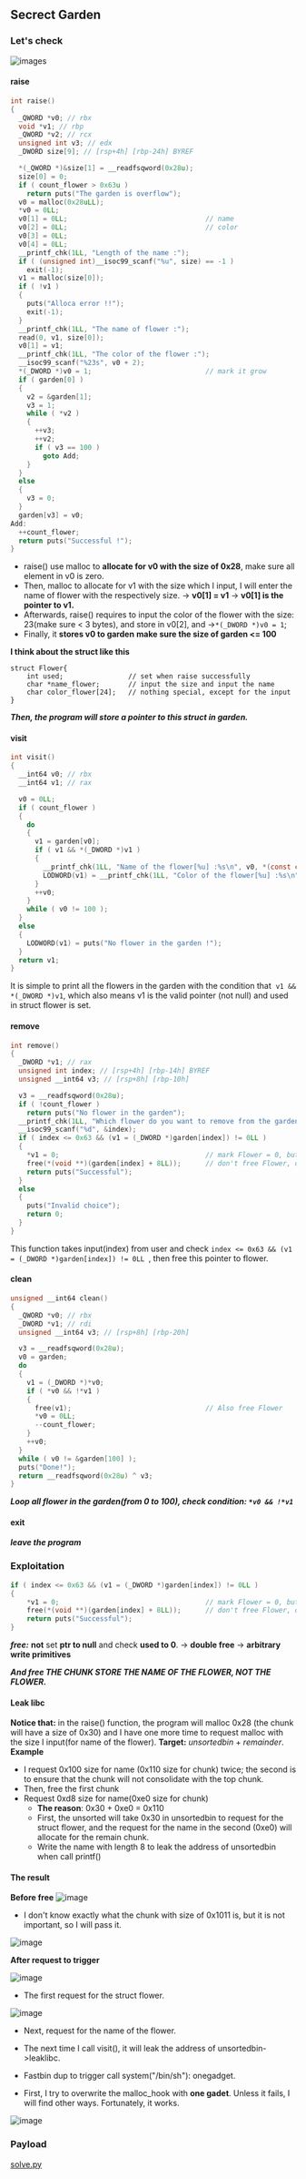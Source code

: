 ## Secrect Garden
### Let's check

![images](../img/secrectgarden/main.png)

#### raise

```c
int raise()
{
  _QWORD *v0; // rbx
  void *v1; // rbp
  _QWORD *v2; // rcx
  unsigned int v3; // edx
  _DWORD size[9]; // [rsp+4h] [rbp-24h] BYREF

  *(_QWORD *)&size[1] = __readfsqword(0x28u);
  size[0] = 0;
  if ( count_flower > 0x63u )
    return puts("The garden is overflow");
  v0 = malloc(0x28uLL);
  *v0 = 0LL;
  v0[1] = 0LL;                                  // name
  v0[2] = 0LL;                                  // color
  v0[3] = 0LL;
  v0[4] = 0LL;
  __printf_chk(1LL, "Length of the name :");
  if ( (unsigned int)__isoc99_scanf("%u", size) == -1 )
    exit(-1);
  v1 = malloc(size[0]);
  if ( !v1 )
  {
    puts("Alloca error !!");
    exit(-1);
  }
  __printf_chk(1LL, "The name of flower :");
  read(0, v1, size[0]);
  v0[1] = v1;
  __printf_chk(1LL, "The color of the flower :");
  __isoc99_scanf("%23s", v0 + 2);
  *(_DWORD *)v0 = 1;                            // mark it grow
  if ( garden[0] )
  {
    v2 = &garden[1];
    v3 = 1;
    while ( *v2 )
    {
      ++v3;
      ++v2;
      if ( v3 == 100 )
        goto Add;
    }
  }
  else
  {
    v3 = 0;
  }
  garden[v3] = v0;
Add:
  ++count_flower;
  return puts("Successful !");
}
```

- raise() use malloc to **allocate for v0 with the size of 0x28**, make sure all element in v0 is zero.
- Then, malloc to allocate for v1 with the size which I input, I will enter the name of flower with the respectively size. -> **v0[1] = v1** -> **v0[1] is the pointer to v1.**
- Afterwards, raise() requires to input the color of the flower with the size: 23(make sure < 3 bytes), and store in v0[2], and ->`*(_DWORD *)v0 = 1`;
- Finally, it **stores v0 to garden** **make sure the size of garden <= 100**

**I think about the struct like this**

```cpp=
struct Flower{
    int used;                // set when raise successfully
    char *name_flower;       // input the size and input the name
    char color_flower[24];   // nothing special, except for the input 
}
```

***Then, the program will store a pointer to this struct in garden.***

#### visit

```c
int visit()
{
  __int64 v0; // rbx
  __int64 v1; // rax

  v0 = 0LL;
  if ( count_flower )
  {
    do
    {
      v1 = garden[v0];
      if ( v1 && *(_DWORD *)v1 )
      {
        __printf_chk(1LL, "Name of the flower[%u] :%s\n", v0, *(const char **)(v1 + 8));
        LODWORD(v1) = __printf_chk(1LL, "Color of the flower[%u] :%s\n", v0, (const char *)(garden[v0] + 16LL));
      }
      ++v0;
    }
    while ( v0 != 100 );
  }
  else
  {
    LODWORD(v1) = puts("No flower in the garden !");
  }
  return v1;
}
```

It is simple to print all the flowers in the garden with the condition that  `v1 && *(_DWORD *)v1`, which also means v1 is the valid pointer (not null) and used in struct flower is set.

#### remove

```c
int remove()
{
  _DWORD *v1; // rax
  unsigned int index; // [rsp+4h] [rbp-14h] BYREF
  unsigned __int64 v3; // [rsp+8h] [rbp-10h]

  v3 = __readfsqword(0x28u);
  if ( !count_flower )
    return puts("No flower in the garden");
  __printf_chk(1LL, "Which flower do you want to remove from the garden:");
  __isoc99_scanf("%d", &index);
  if ( index <= 0x63 && (v1 = (_DWORD *)garden[index]) != 0LL )
  {
    *v1 = 0;                                    // mark Flower = 0, but this function doesn't check it
    free(*(void **)(garden[index] + 8LL));      // don't free Flower, only free name of Flower
    return puts("Successful");
  }
  else
  {
    puts("Invalid choice");
    return 0;
  }
}
```
This function takes input(index) from user and check `index <= 0x63 && (v1 = (_DWORD *)garden[index]) != 0LL `, then free this pointer to flower.

#### clean

```c
unsigned __int64 clean()
{
  _QWORD *v0; // rbx
  _DWORD *v1; // rdi
  unsigned __int64 v3; // [rsp+8h] [rbp-20h]

  v3 = __readfsqword(0x28u);
  v0 = garden;
  do
  {
    v1 = (_DWORD *)*v0;
    if ( *v0 && !*v1 )
    {
      free(v1);                                 // Also free Flower
      *v0 = 0LL;
      --count_flower;
    }
    ++v0;
  }
  while ( v0 != &garden[100] );
  puts("Done!");
  return __readfsqword(0x28u) ^ v3;
}
```
***Loop all flower in the garden(from 0 to 100), check condition: `*v0 && !*v1 `***

#### exit

***leave the program***

### Exploitation

```c
if ( index <= 0x63 && (v1 = (_DWORD *)garden[index]) != 0LL )
{
    *v1 = 0;                                    // mark Flower = 0, but this function doesn't check it
    free(*(void **)(garden[index] + 8LL));      // don't free Flower, only free name of Flower
    return puts("Successful");
}
```

***free:*** **not** set **ptr to null** and check **used to 0**. -> **double free** -> **arbitrary write primitives**

***And free THE CHUNK STORE THE NAME OF THE FLOWER, NOT THE FLOWER.***

#### Leak libc

**Notice that:** in the raise() function, the program will malloc 0x28 (the chunk will have a size of 0x30) and I have one more time to request malloc with the size I input(for name of the flower).
**Target:** *unsortedbin* + *remainder*.
**Example**
- I request 0x100 size for name (0x110 size for chunk) twice; the second is to ensure that the chunk will not consolidate with the top chunk.
- Then, free the first chunk
- Request 0xd8 size for name(0xe0 size for chunk)
    - **The reason**: 0x30 + 0xe0 = 0x110
    - First, the unsorted will take 0x30 in unsortedbin to request for the struct flower, and the request for the name in the second (0xe0) will allocate for the remain chunk. 
    - Write the name with length 8 to leak the address of unsortedbin when call printf()
#### The result

**Before free**
![image](../img/secrectgarden/before_free.png)
- I don't know exactly what the chunk with size of 0x1011 is, but it is not important, so I will pass it.  

![image](../img/secrectgarden/strange.png)

**After request to trigger**

![image](../img/secrectgarden/after_free.png)


- The first request for the struct flower.

![image](../img/secrectgarden/first_request.png)

- Next, request for the name of the flower.

- The next time I call visit(), it will leak the address of unsortedbin->leaklibc.

- Fastbin dup to trigger call system("/bin/sh"): onegadget.

- First, I try to overwrite the malloc_hook with **one gadet**. Unless it fails, I will find other ways. Fortunately, it works. 

![image](../img/secrectgarden/one_gadget.png)

### Payload

[solve.py](https://github.com/BabyBroder/CTF/blob/pwnableTW/secrect_garden/solve.py)